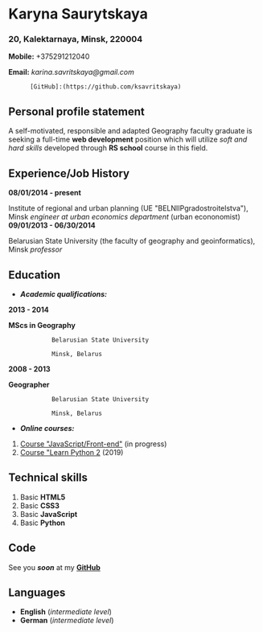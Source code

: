 # **Karyna Saurytskaya**
### 20, Kalektarnaya, Minsk, 220004
**Mobile:** +375291212040  

**Email:** _karina.savritskaya@gmail.com_  

          [GitHub]:(https://github.com/ksavritskaya)
## Personal profile statement

A self-motivated, responsible and adapted Geography faculty graduate is seeking a full-time **web development** position which will utilize *soft and hard skills* developed through **RS school** course in this field.

## Experience/Job History

**08/01/2014 - present**

Institute of regional and urban planning (UE "BELNIIPgradostroitelstva"), Minsk
*engineer at urban economics department* (urban econonomist)
**09/01/2013 - 06/30/2014**

Belarusian State University (the faculty of geography and geoinformatics), Minsk
*professor*

## Education
 * __*Аcademic qualifications:*__
 
**2013 - 2014** 

**MScs in Geography**

                Belarusian State University
                
                Minsk, Belarus
                
**2008 - 2013** 

**Geographer**

                Belarusian State University
                
                Minsk, Belarus
                
  * __*Online courses:*__
 1) [Course "JavaScript/Front-end"](https://rs.school/js/) (in progress)
 2) [Course "Learn Python 2](https://www.codecademy.com/learn/learn-python) (2019)
 
 ## Technical skills
 
 1. Basic **HTML5**
 1. Basic **CSS3**
 1. Basic **JavaScript**
 1. Basic **Python**
 
## Code

See you *__soon__* at my [**GitHub**](https://github.com/ksavritskaya)

## Languages

* __English__ (_intermediate level_)
* __German__ (_intermediate level_)
